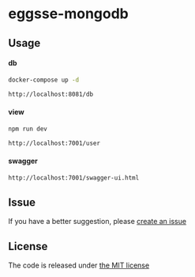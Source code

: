 # eggsse-mongodb

## Usage

#### db

```sh
docker-compose up -d
```

```sh
http://localhost:8081/db
```

#### view

```sh
npm run dev
```

```sh
http://localhost:7001/user
```

#### swagger

```sh
http://localhost:7001/swagger-ui.html
```

## Issue

If you have a better suggestion, please [create an issue](https://github.com/bfehub/eggsse-mongodb/issues)

## License

The code is released under [the MIT license](https://github.com/bfehub/eggsse-mongodb/blob/master/LICENSE)
